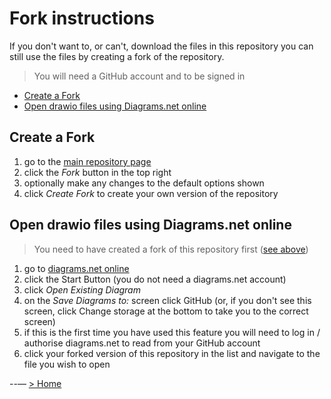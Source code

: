 # Fork instructions
If you don't want to, or can't, download the files in this repository you can still use the files by creating a fork of the repository.
> You will need a GitHub account and to be signed in

- [Create a Fork](#create-a-fork)
- [Open drawio files using Diagrams.net online](#open-drawio-files-using-diagramsnet-online)

## Create a Fork
1. go to the [main repository page](https://github.com/tekiegirl/resources)
2. click the *Fork* button in the top right
3. optionally make any changes to the default options shown
4. click *Create Fork* to create your own version of the repository

## Open drawio files using Diagrams.net online
> You need to have created a fork of this repository first ([see above](#create-a-fork))
1. go to [diagrams.net online](https://www.diagrams.net/)
2. click the Start Button (you do not need a diagrams.net account)
3. click *Open Existing Diagram*
4. on the *Save Diagrams to:* screen click GitHub (or, if you don't see this screen, click Change storage at the bottom to take you to the correct screen)
5. if this is the first time you have used this feature you will need to log in / authorise diagrams.net to read from your GitHub account
6. click your forked version of this repository in the list and navigate to the file you wish to open

--—
[> Home](../README.md)